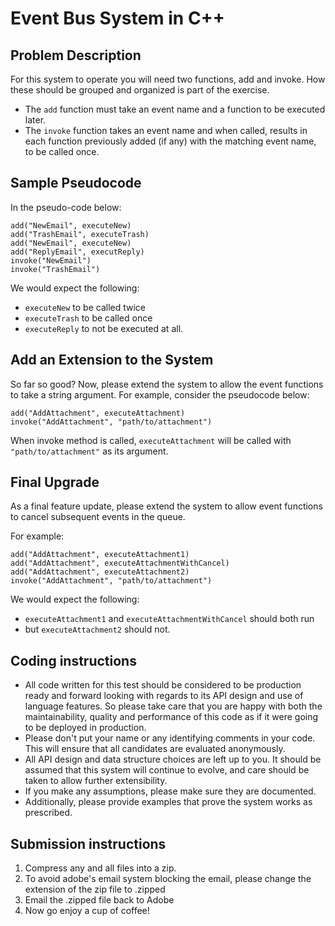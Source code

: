 # Event Bus System in C++

## Problem Description

For this system to operate you will need two functions, add and invoke.
How these should be grouped and organized is part of the exercise.

* The `add` function must take an event name and a function to be
executed later.
* The `invoke` function takes an event name and when called, results in
each function previously added (if any) with the matching event name, to
be called once.

## Sample Pseudocode

In the pseudo-code below:

```
add("NewEmail", executeNew)
add("TrashEmail", executeTrash)
add("NewEmail", executeNew)
add("ReplyEmail", executReply)
invoke("NewEmail")
invoke("TrashEmail")
```

We would expect the following:

* `executeNew` to be called twice
* `executeTrash` to be called once
* `executeReply` to not be executed at all.

## Add an Extension to the System

So far so good? Now, please extend the system to allow the event functions
to take a string argument. For example, consider the pseudocode below:

```
add("AddAttachment", executeAttachment)
invoke("AddAttachment", "path/to/attachment")
```

When invoke method is called, `executeAttachment` will be called with
`"path/to/attachment"` as its argument.

## Final Upgrade

As a final feature update, please extend the system to allow event
functions to cancel subsequent events in the queue.

For example:
```
add("AddAttachment", executeAttachment1)
add("AddAttachment", executeAttachmentWithCancel)
add("AddAttachment", executeAttachment2)
invoke("AddAttachment", "path/to/attachment")
```

We would expect the following:

* `executeAttachment1` and `executeAttachmentWithCancel` should both run
* but `executeAttachment2` should not.

## Coding instructions

* All code written for this test should be considered to be production
ready and forward looking with regards to its API design and use of
language features. So please take care that you are happy with
both the maintainability, quality and performance of this code as if it
were going to be deployed in production.
* Please don't put your name or any identifying comments in your code. This
will ensure that all candidates are evaluated anonymously.
* All API design and data structure choices are left up to you. It should
be assumed that this system will continue to evolve, and care should be
taken to allow further extensibility.
* If you make any assumptions, please make sure they are documented.
* Additionally, please provide examples that prove the system works as
prescribed.

## Submission instructions

1. Compress any and all files into a zip.
2. To avoid adobe's email system blocking the email, please change the
extension of the zip file to .zipped
3. Email the .zipped file back to Adobe
4. Now go enjoy a cup of coffee!
